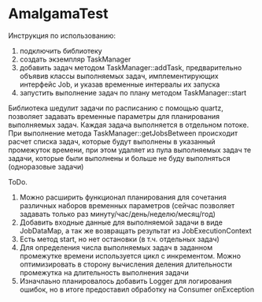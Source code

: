 # AmalgamaTest

Инструкция по использованию:
1. подключить библиотеку
2. создать экземпляр TaskManager
3. добавить задач методом TaskManager::addTask, предварительно объявив классы выполняемых задач, имплементирующих интерфейс Job, и указав временные интервалы их запуска
4. запустить выполнение задач по плану методом TaskManager::start

Библиотека шедулит задачи по расписанию с помощью quartz, позволяет задавать временные параметры для планирования выполняемых задач. Каждая задача выполняется в отдельном потоке. При выполнение метода TaskManager::getJobsBetween происходит расчет списка задач, которые будут выполнены в указанный промежуток времени, при этом удаляет из пула выполняемых задач те задачи, которые были выполнены и больше не буду выполняться (одноразовые задачи)

ToDo.
1. Можно расширить функционал планирования для сочетания различных наборов временных параметров (сейчас позволяет задавать только раз минуту/час/день/неделю/месяц/год)
2. Добавить входные данные для выполняемой задачи в виде JobDataMap, а так же возвращать результат из JobExecutionContext
3. Есть метод start, но нет остановки (в т.ч. отдельных задач)
4. Для определения числа выполняемых задач в заданном промежутке времени используется цикл с инкрементом. Можно оптимизировать в сторону вычисления деления длительности промежутка на длительность выполнения задачи
5. Изначлаьно планировалось добавить Logger для логирования ошибок, но в итоге предоставил обработку на Consumer<Exception> onException
